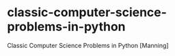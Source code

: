 # classic-computer-science-problems-in-python
Classic Computer Science Problems in Python [Manning]
